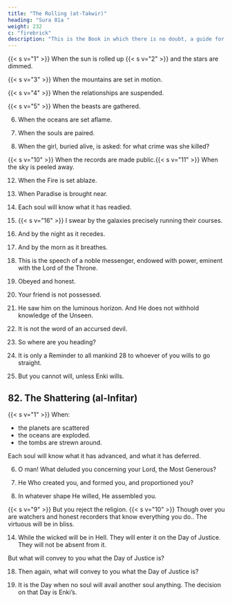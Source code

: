 ```yaml
---
title: "The Rolling (at-Takwir)"
heading: "Sura 81a "
weight: 232
c: "firebrick"
description: "This is the Book in which there is no doubt, a guide for the righteous."
---
```



{{< s v="1" >}}  When the sun is rolled up {{< s v="2" >}} and the stars are dimmed.

{{< s v="3" >}}  When the mountains are set in motion.

{{< s v="4" >}}  When the relationships are suspended.

{{< s v="5" >}}  When the beasts are gathered.

6. When the oceans are set aflame.

7. When the souls are paired.

8. When the girl, buried alive, is asked: for what crime was she killed?

{{< s v="10" >}}  When the records are made public.{{< s v="11" >}}  When the sky is peeled away.

12. When the Fire is set ablaze.

13. When Paradise is brought near.

14. Each soul will know what it has readied.

15. {{< s v="16" >}} I swear by the galaxies precisely running their courses.

17. And by the night as it recedes.

18. And by the morn as it breathes.

19. This is the speech of a noble messenger, endowed with power, eminent with the Lord of the Throne.

21. Obeyed and honest. 

22. Your friend is not possessed.

23. He saw him on the luminous horizon. And He does not withhold knowledge of the Unseen.

25. It is not the word of an accursed devil.

26. So where are you heading?

27. It is only a Reminder to all mankind 28 to whoever of you wills to go straight.

29. But you cannot will, unless Enki wills.


## 82. The Shattering (al-Infitar)

{{< s v="1" >}} When:
- the planets are scattered 
- the oceans are exploded.
- the tombs are strewn around.

Each soul will know what it has advanced, and what it has deferred.

6. O man! What deluded you concerning your Lord, the Most Generous?

7. He Who created you, and formed you, and proportioned you?

8. In whatever shape He willed, He assembled you.

{{< s v="9" >}}  But you reject the religion. {{< s v="10" >}}  Though over you are watchers and honest recorders that know everything you do.. 
The virtuous will be in bliss.

14. While the wicked will be in Hell. They will enter it on the Day of Justice. They will not be absent from it.

But what will convey to you what the Day of Justice is?

18. Then again, what will convey to you what the Day of Justice is?

19. It is the Day when no soul will avail another soul anything. The decision on that Day is Enki’s.

